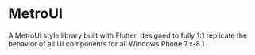 # MetroUI
A MetroUI style library built with Flutter, designed to fully 1:1 replicate the behavior of all UI components for all Windows Phone 7.x-8.1
